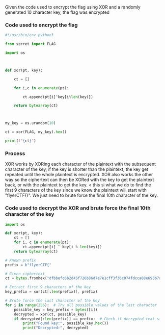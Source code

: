 Given the code used to encrypt the flag using XOR and a randomly generated 10 character key, the flag was encrypted 

### Code used to encrypt the flag
```python
#!/usr/bin/env python3

from secret import FLAG

import os



def xor(pt, key):

    ct = []

    for i,c in enumerate(pt):

        ct.append(pt[i]^key[i%len(key)])

    return bytearray(ct)



my_key = os.urandom(10)

ct = xor(FLAG, my_key).hex()

print(f"{ct}")
```

### Process
XOR works by XORing each character of the plaintext with the subsequent character of the key, if the key is shorter than the plaintext, the key get repeated until the whole plaintext is encrypted. XOR also works the other way so the ciphertext can then be XORed with the key to get the plaintext back, or with the plaintext to get the key. < this si what we do to find the first 9 characters of the key since we know the plaintext will start with "flyerCTF{}". We just need to brute force the final 10th character of the key.

### Code used to decrypt the XOR and brute force the final 10th character of the key
```python
import os

def xor(pt, key):
    ct = []
    for i, c in enumerate(pt):
        ct.append(pt[i] ^ key[i % len(key)])
    return bytearray(ct)

# Known prefix
prefix = b"flyerCTF{"

# Given ciphertext
ct = bytes.fromhex("dfbbefc6b2d45f726b86d7e7e1cff3f36c074fdcca88e693b7a4796b2483dd88a7fcabf93b434fd9e6bba6949fe3635d6384caa3fec6a6fb6a537299ceaa")

# Extract first 9 characters of the key
key_prefix = xor(ct[:len(prefix)], prefix)

# Brute force the last character of the key
for i in range(256):  # Try all possible values of the last character
    possible_key = key_prefix + bytes([i])
    decrypted = xor(ct, possible_key)
    if decrypted[:len(prefix)] == prefix:  # Check if decrypted text starts with the known prefix
        print("Found key:", possible_key.hex())
        print("Decrypted:", decrypted)

```